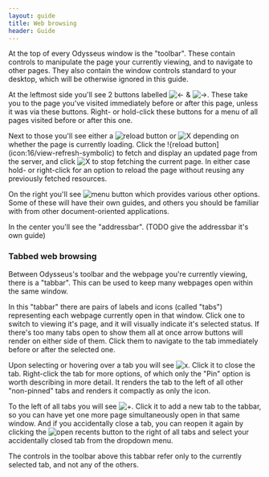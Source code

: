 ```yaml
---
layout: guide
title: Web browsing
header: Guide
---
```


At the top of every Odysseus window is the "toolbar". These contain controls to manipulate the page your currently viewing, and to navigate to other pages. They also contain the window controls standard to your desktop, which will be otherwise ignored in this guide.

At the leftmost side you'll see 2 buttons labelled ![&larr;](icon:16/go-previous-symbolic) & ![&rarr;](icon:16/go-next-symbolic). These take you to the page you've visited immediately before or after this page, unless it was via these buttons. Right- or hold-click these buttons for a menu of all pages visited before or after this one.

Next to those you'll see either a ![reload button](icon:16/view-refresh-symbolic) or ![X](icon:16/process-stop-symbolic) depending on whether the page is currently loading. Click the !{reload button](icon:16/view-refresh-symbolic) to fetch and display an updated page from the server, and click ![X](icon:16/process-stop-symbolic) to stop fetching the current page. In either case hold- or right-click for an option to reload the page without reusing any previously fetched resources.

On the right you'll see ![menu button](icon:16/open-menu) which provides various other options. Some of these will have their own guides, and others you should be familiar with from other document-oriented applications.

In the center you'll see the "addressbar". (TODO give the addressbar it's own guide)

### Tabbed web browsing

Between Odysseus's toolbar and the webpage you're currently viewing, there is a "tabbar". This can be used to keep many webpages open within the same window.

In this "tabbar" there are pairs of labels and icons (called "tabs") representing each webpage currently open in that window. Click one to switch to viewing it's page, and it will visually indicate it's selected status. If there's too many tabs open to show them all at once arrow buttons will render on either side of them. Click them to navigate to the tab immediately before or after the selected one.

Upon selecting or hovering over a tab you will see ![x](icon:16/window-close-symbolic). Click it to close the tab. Right-click the tab for more options, of which only the "Pin" option is worth describing in more detail. It renders the tab to the left of all other "non-pinned" tabs and renders it compactly as only the icon.

To the left of all tabs you will see ![+](icon:16/list-add-symbolic). Click it to add a new tab to the tabbar, so you can have yet one more page simultaneously open in that same window. And if you accidentally close a tab, you can reopen it again by clicking the ![open recents button](icon:16/document-open-recent-symbolic) to the right of all tabs and select your accidentally closed tab from the dropdown menu.

The controls in the toolbar above this tabbar refer only to the currently selected tab, and not any of the others.
